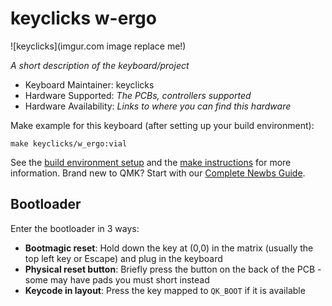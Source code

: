 # keyclicks w-ergo

![keyclicks](imgur.com image replace me!)

*A short description of the keyboard/project*

* Keyboard Maintainer: keyclicks
* Hardware Supported: *The PCBs, controllers supported*
* Hardware Availability: *Links to where you can find this hardware*

Make example for this keyboard (after setting up your build environment):

    make keyclicks/w_ergo:vial


See the [build environment setup](https://docs.qmk.fm/#/getting_started_build_tools) and the [make instructions](https://docs.qmk.fm/#/getting_started_make_guide) for more information. Brand new to QMK? Start with our [Complete Newbs Guide](https://docs.qmk.fm/#/newbs).

## Bootloader

Enter the bootloader in 3 ways:

* **Bootmagic reset**: Hold down the key at (0,0) in the matrix (usually the top left key or Escape) and plug in the keyboard
* **Physical reset button**: Briefly press the button on the back of the PCB - some may have pads you must short instead
* **Keycode in layout**: Press the key mapped to `QK_BOOT` if it is available
